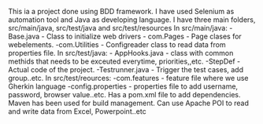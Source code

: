 This ia a project done using BDD framework. I have used Selenium as automation tool and Java as developing language. 
I have three main folders, src/main/java, src/test/java and src/test/resources
In src/main/java:
          - Base.java - Class to initialize web drivers
          - com.Pages - Page clases for webelements.
          -com.Utilities - Configreader class to read data from properties file.
In src/test/java:
          - AppHooks.java - class with common methids that needs to be exceuted everytime, priorities,,etc.
          -StepDef - Actual code of the project.
          -Testrunner.java - Trigger the test cases, add group..etc.
In src/test/reources:
          -com.features - feature file where we use Gherkin language
          -config.properties - properties file to add username, password, browser value..etc.
Has a pom.xml file to add dependencies.
Maven has been used for build management. 
Can use Apache POI to read and write data from Excel, Powerpoint..etc
